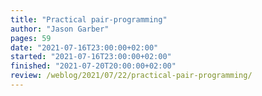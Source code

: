 ```yaml
---
title: "Practical pair-programming"
author: "Jason Garber"
pages: 59
date: "2021-07-16T23:00:00+02:00"
started: "2021-07-16T23:00:00+02:00"
finished: "2021-07-20T20:00:00+02:00"
review: /weblog/2021/07/22/practical-pair-programming/
---
```

